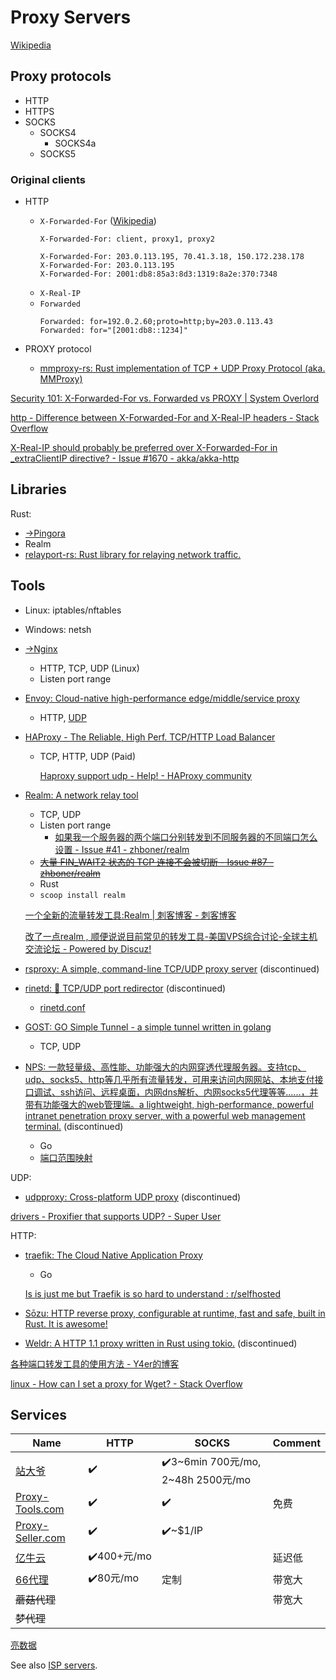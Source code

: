 # Proxy Servers
[Wikipedia](https://en.wikipedia.org/wiki/Proxy_server)

## Proxy protocols
- HTTP
- HTTPS
- SOCKS
  - SOCKS4
    - SOCKS4a
  - SOCKS5

### Original clients
- HTTP
  - `X-Forwarded-For` ([Wikipedia](https://en.wikipedia.org/wiki/X-Forwarded-For))
    ```http
    X-Forwarded-For: client, proxy1, proxy2
    ```
    ```http
    X-Forwarded-For: 203.0.113.195, 70.41.3.18, 150.172.238.178
    X-Forwarded-For: 203.0.113.195
    X-Forwarded-For: 2001:db8:85a3:8d3:1319:8a2e:370:7348
    ```
  - `X-Real-IP`
  - `Forwarded`
    ```http
    Forwarded: for=192.0.2.60;proto=http;by=203.0.113.43
    Forwarded: for="[2001:db8::1234]"
    ```

- PROXY protocol
  - [mmproxy-rs: Rust implementation of TCP + UDP Proxy Protocol (aka. MMProxy)](https://github.com/saiko-tech/mmproxy-rs)

[Security 101: X-Forwarded-For vs. Forwarded vs PROXY | System Overlord](https://systemoverlord.com/2020/03/25/security-101-x-forwarded-for-vs-forwarded-vs-proxy.html)

[http - Difference between X-Forwarded-For and X-Real-IP headers - Stack Overflow](https://stackoverflow.com/questions/72557636/difference-between-x-forwarded-for-and-x-real-ip-headers)

[X-Real-IP should probably be preferred over X-Forwarded-For in \_extraClientIP directive? - Issue #1670 - akka/akka-http](https://github.com/akka/akka-http/issues/1670)

## Libraries
Rust:
- [→Pingora](Pingora.md)
- Realm
- [relayport-rs: Rust library for relaying network traffic.](https://github.com/mtelahun/relayport-rs)

## Tools
- Linux: iptables/nftables

- Windows: netsh

- [→Nginx](/Application/HTTP/Servers/Nginx/README.md)
  - HTTP, TCP, UDP (Linux)
  - Listen port range

- [Envoy: Cloud-native high-performance edge/middle/service proxy](https://github.com/envoyproxy/envoy)
  - HTTP, [UDP](https://www.envoyproxy.io/docs/envoy/latest/configuration/listeners/udp_filters/udp_proxy)

- [HAProxy - The Reliable, High Perf. TCP/HTTP Load Balancer](https://www.haproxy.org/)
  - TCP, HTTP, UDP (Paid)

    [Haproxy support udp - Help! - HAProxy community](https://discourse.haproxy.org/t/haproxy-support-udp/10147)

- [Realm: A network relay tool](https://github.com/zhboner/realm)
  - TCP, UDP
  - Listen port range
    - [如果我一个服务器的两个端口分别转发到不同服务器的不同端口怎么设置 - Issue #41 - zhboner/realm](https://github.com/zhboner/realm/issues/41)
  - ~~[大量 FIN\_WAIT2 状态的 TCP 连接不会被切断 - Issue #87 - zhboner/realm](https://github.com/zhboner/realm/issues/87)~~
  - Rust
  - `scoop install realm`

  [一个全新的流量转发工具:Realm | 刺客博客 - 刺客博客](https://cikeblog.com/realm.html)

  [改了一点realm , 顺便说说目前常见的转发工具-美国VPS综合讨论-全球主机交流论坛 - Powered by Discuz!](https://hostloc.com/thread-837814-1-1.html)

- [rsproxy: A simple, command-line TCP/UDP proxy server](https://github.com/neosmart/rsproxy) (discontinued)

- [rinetd: 📡 TCP/UDP port redirector](https://github.com/samhocevar/rinetd) (discontinued)
  - [rinetd.conf](https://github.com/samhocevar/rinetd/blob/main/rinetd.conf)

- [GOST: GO Simple Tunnel - a simple tunnel written in golang](https://github.com/ginuerzh/gost)
  - TCP, UDP

- [NPS: 一款轻量级、高性能、功能强大的内网穿透代理服务器。支持tcp、udp、socks5、http等几乎所有流量转发，可用来访问内网网站、本地支付接口调试、ssh访问、远程桌面，内网dns解析、内网socks5代理等等......，并带有功能强大的web管理端。a lightweight, high-performance, powerful intranet penetration proxy server, with a powerful web management terminal.](https://github.com/ehang-io/nps) (discontinued)
  - Go
  - [端口范围映射](https://ehang-io.github.io/nps/#/feature?id=%e7%ab%af%e5%8f%a3%e8%8c%83%e5%9b%b4%e6%98%a0%e5%b0%84)

UDP:
- [udpproxy: Cross-platform UDP proxy](https://github.com/neosmart/udpproxy) (discontinued)

[drivers - Proxifier that supports UDP? - Super User](https://superuser.com/questions/264486/proxifier-that-supports-udp)

HTTP:
- [traefik: The Cloud Native Application Proxy](https://github.com/traefik/traefik)
  - Go

  [Is is just me but Traefik is so hard to understand : r/selfhosted](https://www.reddit.com/r/selfhosted/comments/1cmbl22/is_is_just_me_but_traefik_is_so_hard_to_understand/)
- [Sōzu: HTTP reverse proxy, configurable at runtime, fast and safe, built in Rust. It is awesome!](https://github.com/sozu-proxy/sozu)
- [Weldr: A HTTP 1.1 proxy written in Rust using tokio.](https://github.com/hjr3/weldr) (discontinued)

[各种端口转发工具的使用方法 - Y4er的博客](https://y4er.com/posts/port-forwarding/)

[linux - How can I set a proxy for Wget? - Stack Overflow](https://stackoverflow.com/questions/11211705/how-can-i-set-a-proxy-for-wget)

## Services
Name | HTTP | SOCKS | Comment
--- | --- | --- | ---
[站大爷](https://www.zdaye.com/) | ✔️ | ✔️3~6min 700元/mo, 2~48h 2500元/mo
[Proxy-Tools.com](https://cn.proxy-tools.com/) | ✔️ | ✔️ | 免费
[Proxy-Seller.com](https://proxy-seller.com/zh/) | ✔️ | ✔️~$1/IP
[亿牛云](https://www.16yun.cn/help/ss_detail/) | ✔️400+元/mo | | 延迟低
[66代理](http://www.66daili.cn/) | ✔️80元/mo | 定制 | 带宽大
~~蘑菇代理~~ | | | 带宽大
~~梦代理~~ |
[亮数据](https://www.bright.cn/proxy-types)

See also [ISP servers](../Internet%20Service%20Providers.md#servers).